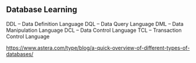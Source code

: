 <!-- # Database Learning -->

## Database Learning


DDL – Data Definition Language
DQL – Data Query Language
DML – Data Manipulation Language
DCL – Data Control Language
TCL – Transaction Control Language


https://www.astera.com/type/blog/a-quick-overview-of-different-types-of-databases/